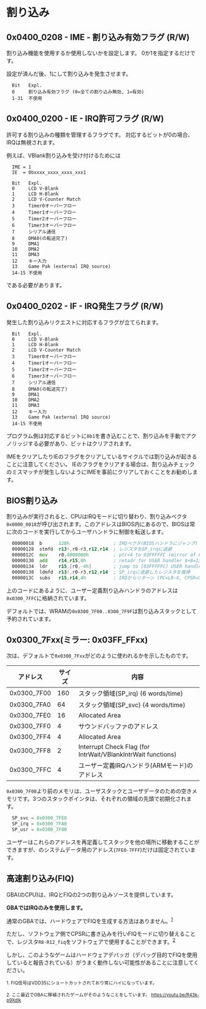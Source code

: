 # 割り込み

## 0x0400_0208 - IME - 割り込み有効フラグ (R/W)

割り込み機能を使用するか使用しないかを設定します。 0か1を指定するだけです。

設定が済んだ後、1にして割り込みを発生させます。

```
  Bit   Expl.
  0     割り込み有効フラグ (0=全ての割り込み無効, 1=有効)
  1-31  不使用
```

## 0x0400_0200 - IE - IRQ許可フラグ (R/W)

許可する割り込みの種類を管理するフラグです。 対応するビットが0の場合、IRQは無視されます。

例えば、VBlank割り込みを受け付けるためには

```
  IME = 1
  IE  = 0bxxxx_xxxx_xxxx_xxx1
```

```
  Bit   Expl.
  0     LCD V-Blank                    
  1     LCD H-Blank
  2     LCD V-Counter Match
  3     Timer0オーバーフロー
  4     Timer1オーバーフロー
  5     Timer2オーバーフロー
  6     Timer3オーバーフロー
  7     シリアル通信
  8     DMA0(の転送完了)
  9     DMA1
  10    DMA2
  11    DMA3
  12    キー入力
  13    Game Pak (external IRQ source)
  14-15 不使用
```

である必要があります。

## 0x0400_0202 - IF - IRQ発生フラグ (R/W)

発生した割り込みリクエストに対応するフラグが立てられます。

```
  Bit   Expl.
  0     LCD V-Blank                    
  1     LCD H-Blank
  2     LCD V-Counter Match
  3     Timer0オーバーフロー
  4     Timer1オーバーフロー
  5     Timer2オーバーフロー
  6     Timer3オーバーフロー
  7     シリアル通信
  8     DMA0(の転送完了)
  9     DMA1
  10    DMA2
  11    DMA3
  12    キー入力
  13    Game Pak (external IRQ source)
  14-15 不使用
```

プログラム側は対応するビットに`0b1`を書き込むことで、割り込みを手動でアクノリッジする必要があり、ビットはクリアされます。

IMEをクリアしたりIEのフラグをクリアしているサイクルでは割り込みが起きることに注意してください。
IEのフラグをクリアする場合は、割り込みチェックのミスマッチが発生しないようにIMEを事前にクリアしておくことをお勧めします。

## BIOS割り込み

割り込みが実行されると、CPUはIRQモードに切り替わり、割り込みベクタ`0x0000_0018`が呼び出されます。このアドレスはBIOS内にあるので、BIOSは常に次のコードを実行してからユーザハンドラに制御を転送します。

```asm
  00000018  b      128h                ; IRQベクタ(BIOSハンドラにジャンプ)
  00000128  stmfd  r13!,r0-r3,r12,r14  ; レジスタをSP_irqに退避
  0000012C  mov    r0,4000000h         ; ptr+4 to 03FFFFFC (mirror of 03007FFC)
  00000130  add    r14,r15,0h          ; retadr for USER handler $+8=138h
  00000134  ldr    r15,[r0,-4h]        ; jump to [03FFFFFC] USER handler
  00000138  ldmfd  r13!,r0-r3,r12,r14  ; SP_irqに退避したレジスタを復帰
  0000013C  subs   r15,r14,4h          ; IRQからリターン (PC=LR-4, CPSR=SPSR)
```

上のコードにあるように、ユーザー定義割り込みハンドラのアドレスは`0x0300_7FFC`に格納されています。

デフォルトでは、WRAMの`0x0300_7F00..0300_7F9F`は割り込みスタックとして予約されています。

## 0x0300_7Fxx(ミラー: 0x03FF_FFxx)

次は、デフォルトで`0x0300_7Fxx`がどのように使われるかを示したものです。

アドレス | サイズ | 内容
---- | ---- | ---- 
0x0300_7F00 | 160 | スタック領域(SP_irq) (6 words/time)
0x0300_7FA0 | 64  | スタック領域(SP_svc) (4 words/time)
0x0300_7FE0 | 16  | Allocated Area
0x0300_7FF0 | 4   | サウンドバッファのアドレス
0x0300_7FF4 | 4   | Allocated Area
0x0300_7FF8 | 2   | Interrupt Check Flag (for IntrWait/VBlankIntrWait functions)
0x0300_7FFC | 4   | ユーザー定義IRQハンドラ(ARMモード)のアドレス

`0x0300_7F00`より前のメモリは、ユーザスタックとユーザデータのための空きメモリです。3つのスタックポインタは、それぞれの領域の先頭で初期化されます。

```py
  SP_svc = 0x0300_7FE0
  SP_irq = 0x0300_7FA0
  SP_usr = 0x0300_7F00
```

ユーザーはこれらのアドレスを再定義してスタックを他の場所に移動することができますが、のシステムデータ用のアドレス(`7FE0-7FFF`)だけは固定されています。

## 高速割り込み(FIQ)

GBA(のCPU)は、IRQとFIQの2つの割り込みソースを提供しています。

**GBAではIRQのみを使用します。** 

通常のGBAでは、ハードウェアでFIQを生成する方法はありません。<sup>[1](#fiq)</sup>

ただし、ソフトウェア側でCPSRに書き込みを行いFIQモードに切り替えることで、レジスタ`R8-R12_fiq`をソフトウェアで使用することができます。<sup>[2](#doom)</sup>

しかし、このようなゲームはハードウェアデバッガ（デバッグ目的でFIQを使用していると報告されている）がうまく動作しない可能性があることに注意してください。

<sup id="fiq">1. FIQ信号はVDD35にショートカットされており常にハイになっています。</sup>

<sup id="doom">2. ここ最近でGBAに移植されたゲームがそのようなことをしています。 https://youtu.be/R43k-p9XdIk</sup>
